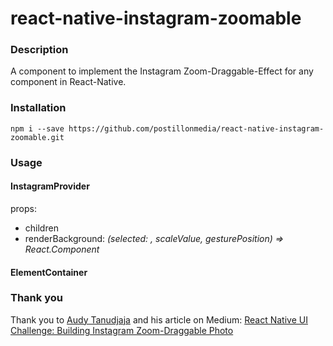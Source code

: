 # react-native-instagram-zoomable

### Description

A component to implement the Instagram Zoom-Draggable-Effect for any component in React-Native.


### Installation

```shell
npm i --save https://github.com/postillonmedia/react-native-instagram-zoomable.git
```


### Usage

#### InstagramProvider
props:
* children
* renderBackground: _(selected: , scaleValue, gesturePosition) => React.Component_

#### ElementContainer



### Thank you

Thank you to [Audy Tanudjaja](https://medium.com/@audytanudjaja) and his article on Medium: [React Native UI Challenge: Building Instagram Zoom-Draggable Photo](https://medium.com/@audytanudjaja/react-native-ui-challenge-building-instagram-zoom-draggable-photo-9127413b1d29)